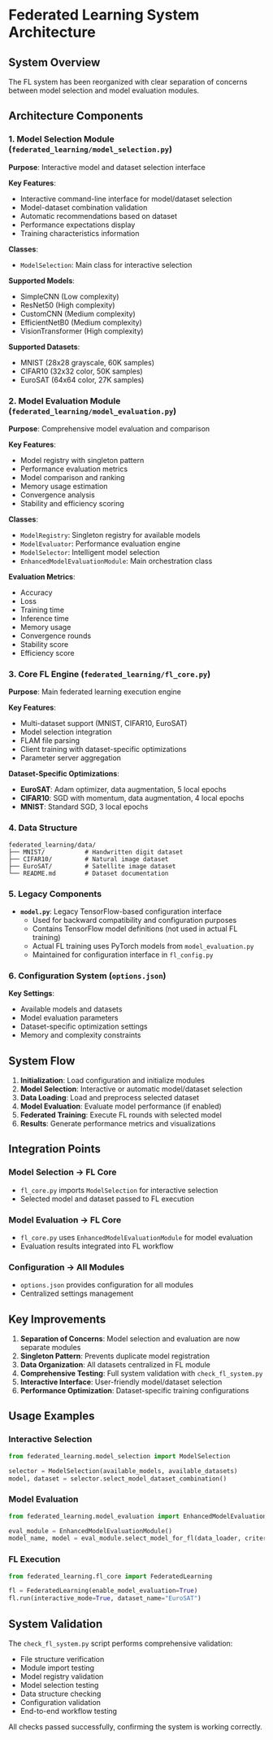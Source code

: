 # Federated Learning System Architecture

## System Overview

The FL system has been reorganized with clear separation of concerns between model selection and model evaluation modules.

## Architecture Components

### 1. Model Selection Module (`federated_learning/model_selection.py`)
**Purpose**: Interactive model and dataset selection interface

**Key Features**:
- Interactive command-line interface for model/dataset selection
- Model-dataset combination validation
- Automatic recommendations based on dataset
- Performance expectations display
- Training characteristics information

**Classes**:
- `ModelSelection`: Main class for interactive selection

**Supported Models**:
- SimpleCNN (Low complexity)
- ResNet50 (High complexity)
- CustomCNN (Medium complexity)
- EfficientNetB0 (Medium complexity)
- VisionTransformer (High complexity)

**Supported Datasets**:
- MNIST (28x28 grayscale, 60K samples)
- CIFAR10 (32x32 color, 50K samples)
- EuroSAT (64x64 color, 27K samples)

### 2. Model Evaluation Module (`federated_learning/model_evaluation.py`)
**Purpose**: Comprehensive model evaluation and comparison

**Key Features**:
- Model registry with singleton pattern
- Performance evaluation metrics
- Model comparison and ranking
- Memory usage estimation
- Convergence analysis
- Stability and efficiency scoring

**Classes**:
- `ModelRegistry`: Singleton registry for available models
- `ModelEvaluator`: Performance evaluation engine
- `ModelSelector`: Intelligent model selection
- `EnhancedModelEvaluationModule`: Main orchestration class

**Evaluation Metrics**:
- Accuracy
- Loss
- Training time
- Inference time
- Memory usage
- Convergence rounds
- Stability score
- Efficiency score

### 3. Core FL Engine (`federated_learning/fl_core.py`)
**Purpose**: Main federated learning execution engine

**Key Features**:
- Multi-dataset support (MNIST, CIFAR10, EuroSAT)
- Model selection integration
- FLAM file parsing
- Client training with dataset-specific optimizations
- Parameter server aggregation

**Dataset-Specific Optimizations**:
- **EuroSAT**: Adam optimizer, data augmentation, 5 local epochs
- **CIFAR10**: SGD with momentum, data augmentation, 4 local epochs
- **MNIST**: Standard SGD, 3 local epochs

### 4. Data Structure
```
federated_learning/data/
├── MNIST/           # Handwritten digit dataset
├── CIFAR10/         # Natural image dataset
├── EuroSAT/         # Satellite image dataset
└── README.md        # Dataset documentation
```

### 5. Legacy Components
- **`model.py`**: Legacy TensorFlow-based configuration interface
  - Used for backward compatibility and configuration purposes
  - Contains TensorFlow model definitions (not used in actual FL training)
  - Actual FL training uses PyTorch models from `model_evaluation.py`
  - Maintained for configuration interface in `fl_config.py`

### 6. Configuration System (`options.json`)
**Key Settings**:
- Available models and datasets
- Model evaluation parameters
- Dataset-specific optimization settings
- Memory and complexity constraints

## System Flow

1. **Initialization**: Load configuration and initialize modules
2. **Model Selection**: Interactive or automatic model/dataset selection
3. **Data Loading**: Load and preprocess selected dataset
4. **Model Evaluation**: Evaluate model performance (if enabled)
5. **Federated Training**: Execute FL rounds with selected model
6. **Results**: Generate performance metrics and visualizations

## Integration Points

### Model Selection → FL Core
- `fl_core.py` imports `ModelSelection` for interactive selection
- Selected model and dataset passed to FL execution

### Model Evaluation → FL Core
- `fl_core.py` uses `EnhancedModelEvaluationModule` for model evaluation
- Evaluation results integrated into FL workflow

### Configuration → All Modules
- `options.json` provides configuration for all modules
- Centralized settings management

## Key Improvements

1. **Separation of Concerns**: Model selection and evaluation are now separate modules
2. **Singleton Pattern**: Prevents duplicate model registration
3. **Data Organization**: All datasets centralized in FL module
4. **Comprehensive Testing**: Full system validation with `check_fl_system.py`
5. **Interactive Interface**: User-friendly model/dataset selection
6. **Performance Optimization**: Dataset-specific training configurations

## Usage Examples

### Interactive Selection
```python
from federated_learning.model_selection import ModelSelection

selector = ModelSelection(available_models, available_datasets)
model, dataset = selector.select_model_dataset_combination()
```

### Model Evaluation
```python
from federated_learning.model_evaluation import EnhancedModelEvaluationModule

eval_module = EnhancedModelEvaluationModule()
model_name, model = eval_module.select_model_for_fl(data_loader, criterion)
```

### FL Execution
```python
from federated_learning.fl_core import FederatedLearning

fl = FederatedLearning(enable_model_evaluation=True)
fl.run(interactive_mode=True, dataset_name="EuroSAT")
```

## System Validation

The `check_fl_system.py` script performs comprehensive validation:
- File structure verification
- Module import testing
- Model registry validation
- Model selection testing
- Data structure checking
- Configuration validation
- End-to-end workflow testing

All checks passed successfully, confirming the system is working correctly.
